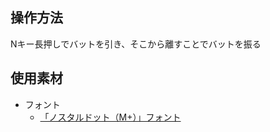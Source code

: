 ## 操作方法
Nキー長押しでバットを引き、そこから離すことでバットを振る

## 使用素材

- フォント
    - [「ノスタルドット（M+）」フォント](https://logotype.jp/nosutaru-dot.html)